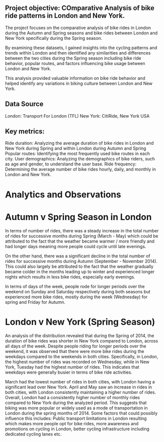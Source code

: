 ## Project objective: COmparative Analysis of bike ride patterns in London and New York.
The project focuses on the comparative analysis of bike rides in London during the Autumn and Spring seasons and bike rides between London and New York specifically during the Spring season. 

By examining these datasets, I gained insights into the cycling patterns and trends within London and then identified any similarities and differences between the two cities during the Spring season including bike ride behavior, popular routes, and factors influencing bike usage between London and New York. 

This analysis provided valuable information on bike ride behavior and helped identify any variations in biking culture between London and New York.

## Data Source
London: Transport For London (TFL)
New York: CitiRide, New York USA

## Key metrics:
Ride duration: Analyzing the average duration of bike rides in London and New York during Spring and within London during Autumn and Spring
Popular routes: Identifying the most frequently used bike routes in each city.
User demographics: Analyzing the demographics of bike riders, such as age and gender, to understand the user base.
Ride frequency: Determining the average number of bike rides hourly, daily, and monthly in London and New York.

# Analytics and Observations
# Autumn v Spring Season in London
In terms of number of rides, there was a steady increase in the total number of rides for successive months during Spring (March - May) which could be attributed to the fact that the weather became warmer / more friendly and had longer days meaning more people could cycle until late evenings.

On the other hand, there was a significant decline in the total number of rides for successive months during Autumn (September - November 2014). This could also largely be attributed to the fact that the weather gradually became colder in the months leading up to winter and experienced longer nights which results in less bike rides, especially early evenings.

In terms of days of the week, people rode for longer periods over the weekend on Sunday and Saturday respectively during both seasons but experienced more bike rides, mostly during the week (Wednesday) for spring and Friday for Autumn.

# London v New York (Spring Season)
An analysis of the distribution revealed that during the Spring of 2014, the duration of bike rides was shorter in New York compared to London, across all days of the week. Despite people riding for longer periods over the weekend, it was observed that there were more bike rides during the weekdays compared to the weekends in both cities. Specifically, in London, the highest number of rides was recorded on Wednesday, while in New York, Tuesday had the highest number of rides. This indicates that weekdays were generally busier in terms of bike ride activities.

March had the lowest number of rides in both cities, with London having a significant lead over New York. April and May saw an increase in rides in both cities, with London consistently maintaining a higher number of rides. Overall, London had a consistently higher number of monthly rides compared to New York during the analyzed period. This suggests that biking was more popular or widely used as a mode of transportation in London during the spring months of 2014. Some factors that  could possibly influence this includes: Public transport limitations in London resulting which makes more people opt for bike rides, more awareness and promotions on cycling in London, better cycling infrastructure including dedicated cycling lanes etc.

